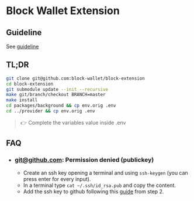 # Block Wallet Extension

## Guideline

See [guideline](docs/guideline.md)

## TL;DR

```bash
git clone git@github.com:block-wallet/block-extension
cd block-extension
git submodule update --init --recursive
make git/branch/checkout BRANCH=master
make install
cd packages/background && cp env.orig .env
cd ../provider && cp env.orig .env
```

> 👉 Complete the variables value inside .env

## FAQ

- ### git@github.com: Permission denied (publickey)

  - Create an ssh key opening a terminal and using `ssh-keygen` (you can press enter for every input).
  - In a terminal type `cat ~/.ssh/id_rsa.pub` and copy the content.
  - Add the ssh key to github following this [guide](https://docs.github.com/en/github/authenticating-to-github/adding-a-new-ssh-key-to-your-github-account) from step 2.
